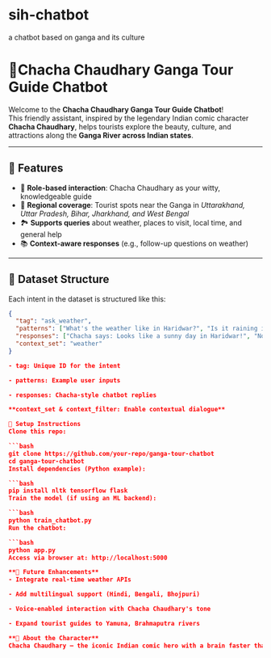 # sih-chatbot
<p> a chatbot based on ganga and its culture  </p>

# 🧳Chacha Chaudhary Ganga Tour Guide Chatbot
Welcome to the **Chacha Chaudhary Ganga Tour Guide Chatbot**!  
This friendly assistant, inspired by the legendary Indian comic character **Chacha Chaudhary**, helps tourists explore the beauty, culture, and attractions along the **Ganga River across Indian states**.

---

## 🌟 Features

- 🤖 **Role-based interaction**: Chacha Chaudhary as your witty, knowledgeable guide  
- 🌊 **Regional coverage**: Tourist spots near the Ganga in *Uttarakhand, Uttar Pradesh, Bihar, Jharkhand, and West Bengal*  
- 🏞️ **Supports queries** about weather, places to visit, local time, and general help  
- 📚 **Context-aware responses** (e.g., follow-up questions on weather)

---

## 📁 Dataset Structure

Each intent in the dataset is structured like this:

```json
{
  "tag": "ask_weather",
  "patterns": ["What's the weather like in Haridwar?", "Is it raining in Varanasi?"],
  "responses": ["Chacha says: Looks like a sunny day in Haridwar!", "No rain in Varanasi today, enjoy your trip!"],
  "context_set": "weather"
}

- tag: Unique ID for the intent

- patterns: Example user inputs

- responses: Chacha-style chatbot replies

**context_set & context_filter: Enable contextual dialogue**

🚀 Setup Instructions
Clone this repo:

```bash
git clone https://github.com/your-repo/ganga-tour-chatbot
cd ganga-tour-chatbot
Install dependencies (Python example):

```bash
pip install nltk tensorflow flask
Train the model (if using an ML backend):

```bash
python train_chatbot.py
Run the chatbot:

```bash
python app.py
Access via browser at: http://localhost:5000

**🧠 Future Enhancements**
- Integrate real-time weather APIs

- Add multilingual support (Hindi, Bengali, Bhojpuri)

- Voice-enabled interaction with Chacha Chaudhary's tone

- Expand tourist guides to Yamuna, Brahmaputra rivers

**👳 About the Character**
Chacha Chaudhary – the iconic Indian comic hero with a brain faster than a computer – guides users with humor, wisdom, and regional insights. He’s everyone's favorite “chacha” with answers for everything!

